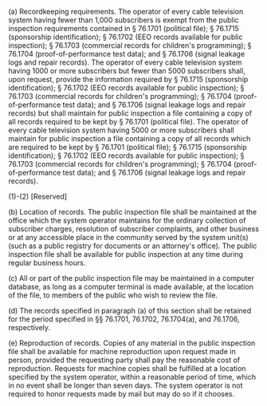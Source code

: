 (a) Recordkeeping requirements. The operator of every cable television system having fewer than 1,000 subscribers is exempt from the public inspection requirements contained in § 76.1701 (political file); § 76.1715 (sponsorship identification); § 76.1702 (EEO records available for public inspection); § 76.1703 (commercial records for children's programming); § 76.1704 (proof-of-performance test data); and § 76.1706 (signal leakage logs and repair records). The operator of every cable television system having 1000 or more subscribers but fewer than 5000 subscribers shall, upon request, provide the information required by § 76.1715 (sponsorship identification); § 76.1702 (EEO records available for public inspection); § 76.1703 (commercial records for children's programming); § 76.1704 (proof-of-performance test data); and § 76.1706 (signal leakage logs and repair records) but shall maintain for public inspection a file containing a copy of all records required to be kept by § 76.1701 (political file). The operator of every cable television system having 5000 or more subscribers shall maintain for public inspection a file containing a copy of all records which are required to be kept by § 76.1701 (political file); § 76.1715 (sponsorship identification); § 76.1702 (EEO records available for public inspection); § 76.1703 (commercial records for children's programming); § 76.1704 (proof-of-performance test data); and § 76.1706 (signal leakage logs and repair records).

(1)-(2) [Reserved]

(b) Location of records. The public inspection file shall be maintained at the office which the system operator maintains for the ordinary collection of subscriber charges, resolution of subscriber complaints, and other business or at any accessible place in the community served by the system unit(s) (such as a public registry for documents or an attorney's office). The public inspection file shall be available for public inspection at any time during regular business hours.

(c) All or part of the public inspection file may be maintained in a computer database, as long as a computer terminal is made available, at the location of the file, to members of the public who wish to review the file.

(d) The records specified in paragraph (a) of this section shall be retained for the period specified in §§ 76.1701, 76.1702, 76.1704(a), and 76.1706, respectively.

(e) Reproduction of records. Copies of any material in the public inspection file shall be available for machine reproduction upon request made in person, provided the requesting party shall pay the reasonable cost of reproduction. Requests for machine copies shall be fulfilled at a location specified by the system operator, within a reasonable period of time, which in no event shall be longer than seven days. The system operator is not required to honor requests made by mail but may do so if it chooses.

